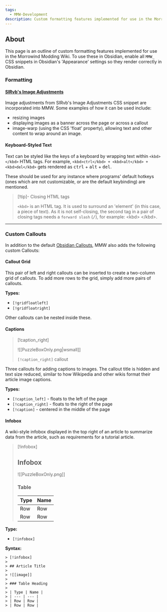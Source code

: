 ```yaml
---
tags:
  - MMW-Development
description: Custom formatting features implemented for use in the Morrowind Modding Wiki
---
```

## About

This page is an outline of custom formatting features implemented for use in the Morrowind Modding Wiki. To use these in Obsidian, enable all `MMW_` CSS snippets in Obsidian's 'Appearance' settings so they render correctly in Obsidian.

### Formatting

#### [SIRvb's Image Adjustments](https://publish.obsidian.md/slrvb-docs/ITS+Theme/Image+Adjustments)

Image adjustments from SIRvb's Image Adjustments CSS snippet are incorporated into MMW. Some examples of how it can be used include:
- resizing images
- displaying images as a banner across the page or across a callout
- image-warp (using the CSS 'float' property), allowing text and other content to wrap around an image.

#### Keyboard-Styled Text

Text can be styled like the keys of a keyboard by wrapping text within `<kbd> </kbd>` HTML tags. For example, `<kbd>ctrl</kbd> + <kbd>alt</kbd> + <kbd>del</kbd>` gets rendered as <kbd>ctrl</kbd> + <kbd>alt</kbd> + <kbd>del</kbd>.

These should be used for any instance where programs' default hotkeys (ones which are not customizable, or are the default keybinding) are mentioned.

> [!tip]- Closing HTML tags
> 
> `<kbd>` is an HTML tag. It is used to surround an 'element' (in this case, a piece of text). As it is not self-closing, the second tag in a pair of closing tags needs a `forward slash` (<kbd>/</kbd>), for example: \<kbd\> \</kbd\>.

---

### Custom Callouts

In addition to the default [Obsidian Callouts](https://help.obsidian.md/Editing+and+formatting/Callouts), MMW also adds the following custom Callouts:

#### Callout Grid

This pair of left and right callouts can be inserted to create a two-column grid of callouts. To add more rows to the grid, simply add more pairs of callouts.

**Types:**
- `[!gridfloatleft]`
- `[!gridfloatright]`

Other callouts can be nested inside these.


#### Captions

> [!caption_right]
> 
> ![[PuzzleBoxOnly.png|wsmall]]
> 
> `[!caption_right]` callout

Three callouts for adding captions to images. The callout title is hidden and text size reduced, similar to how Wikipedia and other wikis format their article image captions.

**Types:**
- `[!caption_left]` - floats to the left of the page
- `[!caption_right]` - floats to the right of the page
- `[!caption]` - centered in the middle of the page

#### Infobox

A wiki-style infobox displayed in the top right of an article to summarize data from the article, such as requirements for a tutorial article.

> [!infobox]
> 
> ## Infobox
> 
> ![[PuzzleBoxOnly.png]]
> 
> ### Table
> 
> | Type | Name |
> | --- | --- |
> | Row | Row |
> | Row | Row |

**Type:**
- `[!infobox]`

**Syntax:**

```
> [!infobox]
> 
> ## Article Title
> 
> ![[image]]
> 
> ### Table Heading
> 
> | Type | Name |
> | --- | --- |
> | Row | Row |
> | Row | Row |
```
